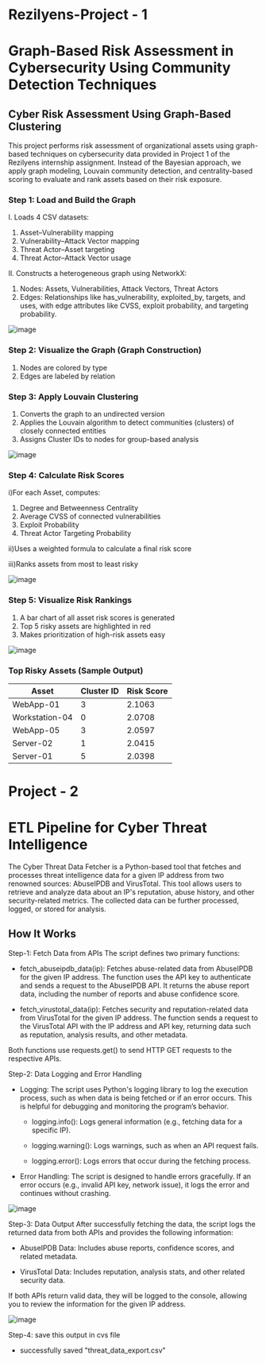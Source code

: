 # Rezilyens-Project - 1
# Graph-Based Risk Assessment in Cybersecurity Using Community Detection Techniques

## Cyber Risk Assessment Using Graph-Based Clustering
This project performs risk assessment of organizational assets using graph-based techniques on cybersecurity data provided in Project 1 of the Rezilyens internship assignment. Instead of the Bayesian approach, we apply graph modeling, Louvain community detection, and centrality-based scoring to evaluate and rank assets based on their risk exposure.

### Step 1: Load and Build the Graph

I. Loads 4 CSV datasets:
  1. Asset–Vulnerability mapping
  2. Vulnerability–Attack Vector mapping
  3. Threat Actor–Asset targeting
  4. Threat Actor–Attack Vector usage
      
II. Constructs a heterogeneous graph using NetworkX:
  1. Nodes: Assets, Vulnerabilities, Attack Vectors, Threat Actors
  2. Edges: Relationships like has_vulnerability, exploited_by, targets, and uses, with edge attributes like CVSS, exploit probability, and targeting probability.

![image](https://github.com/user-attachments/assets/5f8ef3f9-5dfb-4708-9aa7-36be87cb988f)

### Step 2: Visualize the Graph (Graph Construction)
   1. Nodes are colored by type
   2. Edges are labeled by relation

### Step 3: Apply Louvain Clustering
  1. Converts the graph to an undirected version
  2. Applies the Louvain algorithm to detect communities (clusters) of closely connected entities
  3. Assigns Cluster IDs to nodes for group-based analysis

![image](https://github.com/user-attachments/assets/bdddafcc-582f-4c56-80db-0c9814b2649a)

### Step 4: Calculate Risk Scores

i)For each Asset, computes:
  1. Degree and Betweenness Centrality
  2. Average CVSS of connected vulnerabilities
  3. Exploit Probability
  4. Threat Actor Targeting Probability

ii)Uses a weighted formula to calculate a final risk score

iii)Ranks assets from most to least risky

![image](https://github.com/user-attachments/assets/e65fae74-2e9f-4b7b-a7ae-3085167c32ab)

### Step 5: Visualize Risk Rankings
  1. A bar chart of all asset risk scores is generated
  2. Top 5 risky assets are highlighted in red
  3. Makes prioritization of high-risk assets easy

![image](https://github.com/user-attachments/assets/c52810b4-dade-4d0a-8b8d-1c13dd9185d9)

### Top Risky Assets (Sample Output)

| Asset | Cluster ID | Risk Score |
|-------|------------|------------|
| WebApp-01	| 3 | 2.1063 |
|Workstation-04	| 0 | 2.0708 |
| WebApp-05	| 3	| 2.0597 |
| Server-02 |	1 |	2.0415 |
| Server-01 | 5	| 2.0398 |


# Project - 2
# ETL Pipeline for Cyber Threat Intelligence

The Cyber Threat Data Fetcher is a Python-based tool that fetches and processes threat intelligence data for a given IP address from two renowned sources: AbuseIPDB and VirusTotal. This tool allows users to retrieve and analyze data about an IP's reputation, abuse history, and other security-related metrics. The collected data can be further processed, logged, or stored for analysis.


## How It Works
Step-1: Fetch Data from APIs
The script defines two primary functions:
      
   - fetch_abuseipdb_data(ip): Fetches abuse-related data from AbuseIPDB for the given IP address. The function uses the API key to authenticate and sends a request to the AbuseIPDB API. It returns the abuse report data, including the number of reports and abuse confidence score.
      
   - fetch_virustotal_data(ip): Fetches security and reputation-related data from VirusTotal for the given IP address. The function sends a request to the VirusTotal API with the IP address and API key, returning data such as reputation, analysis results, and other metadata.
      
Both functions use requests.get() to send HTTP GET requests to the respective APIs.

Step-2: Data Logging and Error Handling
   - Logging: The script uses Python's logging library to log the execution process, such as when data is being fetched or if an error occurs. This is helpful for debugging and monitoring the program’s behavior.
      
      - logging.info(): Logs general information (e.g., fetching data for a specific IP).
      
      - logging.warning(): Logs warnings, such as when an API request fails.
      
      - logging.error(): Logs errors that occur during the fetching process.
      
   - Error Handling: The script is designed to handle errors gracefully. If an error occurs (e.g., invalid API key, network issue), it logs the error and continues without crashing.
   
![image](https://github.com/user-attachments/assets/cc2c1962-7800-4b39-b288-6ae6a9e822f4)

Step-3: Data Output
After successfully fetching the data, the script logs the returned data from both APIs and provides the following information:
      
  - AbuseIPDB Data: Includes abuse reports, confidence scores, and related metadata.
      
  - VirusTotal Data: Includes reputation, analysis stats, and other related security data.
      
If both APIs return valid data, they will be logged to the console, allowing you to review the information for the given IP address.

![image](https://github.com/user-attachments/assets/faa33cdb-a750-4635-9eb6-ec0716e72555)

Step-4: save this output in cvs file
- successfully saved "threat_data_export.csv"
